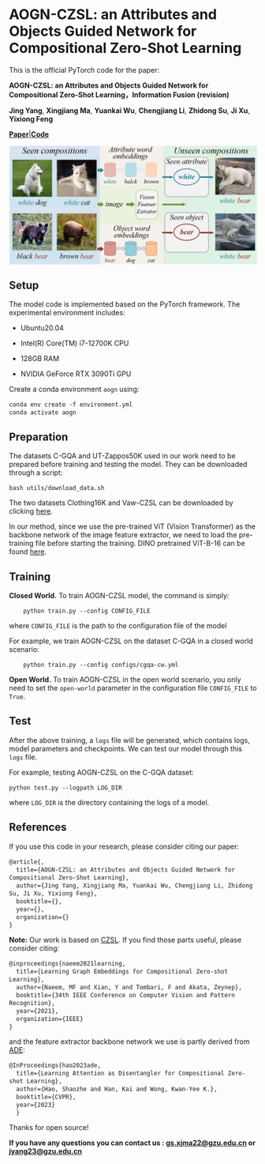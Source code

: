 # AOGN-CZSL: an Attributes and Objects Guided Network for Compositional Zero-Shot Learning

This is the official PyTorch code for the paper:

**AOGN-CZSL: an Attributes and Objects Guided Network for Compositional Zero-Shot Learning，Information Fusion (revision)**

**Jing Yang**, **Xingjiang Ma**, **Yuankai Wu**, **Chengjiang Li**, **Zhidong Su**, **Ji Xu**, **Yixiong Feng**

**[**Paper**](https://...)**|**[**Code**](https://github.com/mxjmxj1/AOGN)**

<p align="center">
  <img src="image/introduction.png"alt="" align=center />
</p>


## Setup

The model code is implemented based on the PyTorch framework. The experimental environment includes:

- Ubuntu20.04

- Intel(R) Core(TM) i7-12700K CPU
- 128GB RAM
- NVIDIA GeForce RTX 3090Ti GPU

Create a conda environment `aogn` using:

```
conda env create -f environment.yml
conda activate aogn
```

## Preparation

The datasets C-GQA and UT-Zappos50K used in our work need to be prepared before training and testing the model. They can be downloaded through a script:

```
bash utils/download_data.sh
```

The two datasets Clothing16K and Vaw-CZSL can be downloaded by clicking [here](https://drive.google.com/drive/folders/1LaJnfVv-xjsr87mhgMAtMZ5tfo3v7DLZ?usp=drive_link).

In our method, since we use the pre-trained ViT (Vision Transformer) as the backbone network of the image feature extractor, we need to load the pre-training file before starting the training. DINO pretrained ViT-B-16 can be found [here](https://drive.google.com/drive/folders/1rVLvgss6zVzQwkWbO0GA-PXXHbGg3yRN?usp=drive_link).

## Training

**Closed World.** To train  AOGN-CZSL model, the command is simply:

```
    python train.py --config CONFIG_FILE
```

where `CONFIG_FILE` is the path to the configuration file of the model 

For example, we train AOGN-CZSL on the dataset C-GQA in a closed world scenario:

```
    python train.py --config configs/cgqa-cw.yml
```

**Open World.** To train AOGN-CZSL in the open world scenario, you only need to set the `open-world`  parameter in the configuration file `CONFIG_FILE` to `True`.

## Test

After the above training, a `logs` file will be generated, which contains logs, model parameters and checkpoints. We can test our model through this `logs` file.

 For example, testing AOGN-CZSL on the C-GQA dataset:

```
python test.py --logpath LOG_DIR
```

where `LOG_DIR` is the directory containing the logs of a model.

## References

If you use this code in your research, please consider citing our paper:

```
@article{,
  title={AOGN-CZSL: an Attributes and Objects Guided Network for Compositional Zero-Shot Learning},
  author={Jing Yang, Xingjiang Ma, Yuankai Wu, Chengjiang Li, Zhidong Su, Ji Xu, Yixiong Feng},
  booktitle={},
  year={},
  organization={}
}
```

**Note:** Our work is based on  [CZSL](https://github.com/ExplainableML/czsl).  If you find those parts useful, please consider citing:

```
@inproceedings{naeem2021learning,
  title={Learning Graph Embeddings for Compositional Zero-shot Learning},
  author={Naeem, MF and Xian, Y and Tombari, F and Akata, Zeynep},
  booktitle={34th IEEE Conference on Computer Vision and Pattern Recognition},
  year={2021},
  organization={IEEE}
}
```

and the feature extractor backbone network we use is partly derived from [ADE](https://github.com/haoosz/ade-czsl):

```
@InProceedings{hao2023ade,
  title={Learning Attention as Disentangler for Compositional Zero-shot Learning},
  author={Hao, Shaozhe and Han, Kai and Wong, Kwan-Yee K.},
  booktitle={CVPR},
  year={2023}
  }
```

Thanks for open source!

**If you have any questions you can contact us : gs.xjma22@gzu.edu.cn or jyang23@gzu.edu.cn**
